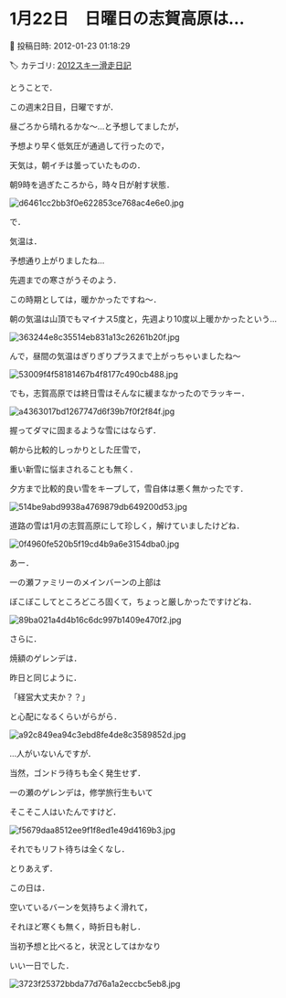 # 1月22日　日曜日の志賀高原は…

📅 投稿日時: 2012-01-23 01:18:29

🏷️ カテゴリ: [2012スキー滑走日記](cca3a0e9524e0203150f790b1fc3c71ad.md)

とうことで．


この週末2日目，日曜ですが．





昼ごろから晴れるかな～…と予想してましたが，


予想より早く低気圧が通過して行ったので，


天気は，朝イチは曇っていたものの．


朝9時を過ぎたころから，時々日が射す状態．




![d6461cc2bb3f0e622853ce768ac4e6e0.jpg](images/d6461cc2bb3f0e622853ce768ac4e6e0.jpg)







で．


気温は．


予想通り上がりましたね…


先週までの寒さがうそのよう．


この時期としては，暖かかったですね～．


朝の気温は山頂でもマイナス5度と，先週より10度以上暖かかったという…




![363244e8c35514eb831a13c26261b20f.jpg](images/363244e8c35514eb831a13c26261b20f.jpg)




んで，昼間の気温はぎりぎりプラスまで上がっちゃいましたね～




![53009f4f58181467b4f8177c490cb488.jpg](images/53009f4f58181467b4f8177c490cb488.jpg)







でも，志賀高原では終日雪はそんなに緩まなかったのでラッキー．




![a4363017bd1267747d6f39b7f0f2f84f.jpg](images/a4363017bd1267747d6f39b7f0f2f84f.jpg)




握ってダマに固まるような雪にはならず．


朝から比較的しっかりとした圧雪で，


重い新雪に悩まされることも無く．


夕方まで比較的良い雪をキープして，雪自体は悪く無かったです．




![514be9abd9938a4769879db649200d53.jpg](images/514be9abd9938a4769879db649200d53.jpg)




道路の雪は1月の志賀高原にして珍しく，解けていましたけどね．




![0f4960fe520b5f19cd4b9a6e3154dba0.jpg](images/0f4960fe520b5f19cd4b9a6e3154dba0.jpg)







あー．


一の瀬ファミリーのメインバーンの上部は


ぼこぼこしてところどころ固くて，ちょっと厳しかったですけどね．




![89ba021a4d4b16c6dc997b1409e470f2.jpg](images/89ba021a4d4b16c6dc997b1409e470f2.jpg)







さらに．


焼額のゲレンデは．


昨日と同じように．


「経営大丈夫か？？」


と心配になるくらいがらがら．




![a92c849ea94c3ebd8fe4de8c3589852d.jpg](images/a92c849ea94c3ebd8fe4de8c3589852d.jpg)




…人がいないんですが．


当然，ゴンドラ待ちも全く発生せず．





一の瀬のゲレンデは，修学旅行生もいて


そこそこ人はいたんですけど．




![f5679daa8512ee9f1f8ed1e49d4169b3.jpg](images/f5679daa8512ee9f1f8ed1e49d4169b3.jpg)




それでもリフト待ちは全くなし．





とりあえず．


この日は．


空いているバーンを気持ちよく滑れて，


それほど寒くも無く，時折日も射し．


当初予想と比べると，状況としてはかなり


いい一日でした．




![3723f25372bbda77d76a1a2eccbc5eb8.jpg](images/3723f25372bbda77d76a1a2eccbc5eb8.jpg)
